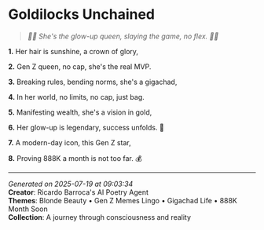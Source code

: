 # Goldilocks Unchained

> *💅🏼 She's the glow-up queen, slaying the game, no flex. 💅🏼*

**1.** Her hair is sunshine, a crown of glory,


**2.** Gen Z queen, no cap, she's the real MVP.


**3.** Breaking rules, bending norms, she's a gigachad,


**4.** In her world, no limits, no cap, just bag.


**5.** Manifesting wealth, she's a vision in gold,


**6.** Her glow-up is legendary, success unfolds. 🌟


**7.** A modern-day icon, this Gen Z star,


**8.** Proving 888K a month is not too far. 💰



---

*Generated on 2025-07-19 at 09:03:34*  
**Creator**: Ricardo Barroca's AI Poetry Agent  
**Themes**: Blonde Beauty • Gen Z Memes Lingo • Gigachad Life • 888K Month Soon  
**Collection**: A journey through consciousness and reality